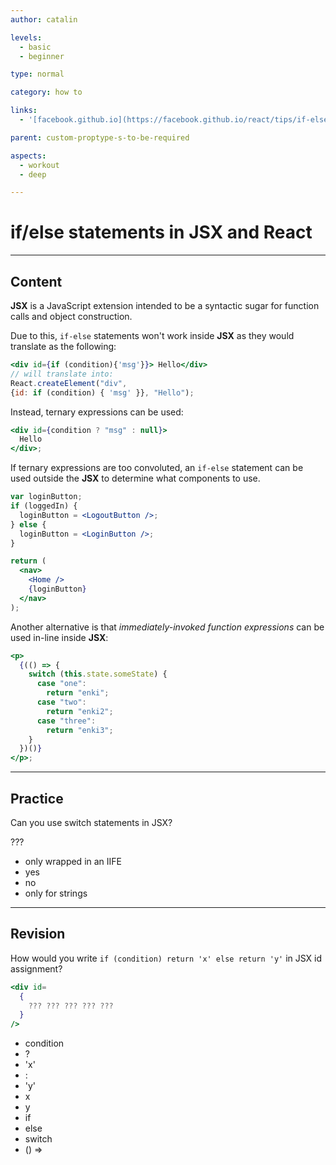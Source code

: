 ```yaml
---
author: catalin

levels:
  - basic
  - beginner

type: normal

category: how to

links:
  - '[facebook.github.io](https://facebook.github.io/react/tips/if-else-in-JSX.html){website}'

parent: custom-proptype-s-to-be-required

aspects:
  - workout
  - deep

---
```

# if/else statements in JSX and React

---
## Content

**JSX** is a JavaScript extension intended to be a syntactic sugar for function calls and object construction.

Due to this, `if-else` statements won't work inside **JSX** as they would translate as the following:

```jsx
<div id={if (condition){'msg'}}> Hello</div>
// will translate into:
React.createElement("div",
{id: if (condition) { 'msg' }}, "Hello");
```

Instead, ternary expressions can be used:

```jsx
<div id={condition ? "msg" : null}>
  Hello
</div>;
```

If ternary expressions are too convoluted, an `if-else` statement can be used outside the **JSX** to determine what components to use.

```jsx
var loginButton;
if (loggedIn) {
  loginButton = <LogoutButton />;
} else {
  loginButton = <LoginButton />;
}

return (
  <nav>
    <Home />
    {loginButton}
  </nav>
);
```

Another alternative is that *immediately-invoked function expressions* can be used in-line inside **JSX**:

```jsx
<p>
  {(() => {
    switch (this.state.someState) {
      case "one":
        return "enki";
      case "two":
        return "enki2";
      case "three":
        return "enki3";
    }
  })()}
</p>;
```

---
## Practice

Can you use switch statements in JSX?

???

* only wrapped in an IIFE
* yes
* no
* only for strings

---
## Revision

How would you write `if (condition) return 'x' else return 'y'` in JSX id assignment?

```jsx
<div id=
  {
    ??? ??? ??? ??? ???
  }
/>
```

* condition
* ?
* 'x'
* :
* 'y'
* x
* y
* if
* else
* switch
* () =>

